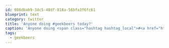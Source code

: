 ```yaml
---
id: 086dbab9-34c5-48df-818a-56bfa3f6fc61
blueprint: text
category: twitter
title: 'Anyone doing #geekbeers today?'
caption: 'Anyone doing <span class="hashtag hashtag_local">#<a href="http://tweettemp.darylchymko.ca/?tag=geekbeers">geekbeers</a> today?'
tags:
  - geekbeers
---
```

